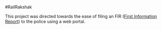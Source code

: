 #RailRakshak

This project was directed towards the ease of filing an FIR ([First Information Report](https://en.wikipedia.org/wiki/First_information_report "FIR")) to the police using a web portal.
